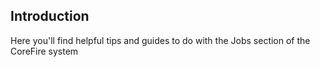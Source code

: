 ## Introduction

Here you'll find helpful tips and guides to do with the Jobs section of the CoreFire system